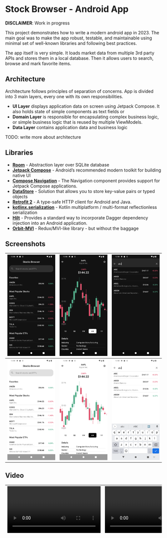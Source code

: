 # Stock Browser - Android App

**DISCLAIMER**: Work in progress

This project demonstrates how to write a modern android app in 2023. The main goal was to make the app robust, testable, and maintainable using minimal set of well-known libraries and following best practices.

The app itself is very simple. It loads market data from multiple 3rd party APIs and stores them in a local database. Then it allows users to search, browse and mark favorite items.

## Architecture

Architecture follows principles of separation of concerns. App is divided into 3 main layers, every one with its own responsibilities.

- **UI Layer** displays application data on screen using Jetpack Compose. It also holds state of simple components as text fields or  
- **Domain Layer** is responsible for encapsulating complex business logic, or simple business logic that is reused by multiple ViewModels.
- **Data Layer** contains application data and business logic

TODO: write more about architecture

## Libraries

- [**Room**](https://developer.android.com/training/data-storage/room) - Abstraction layer over SQLite database
- [**Jetpack Compose**](https://developer.android.com/jetpack/compose) - Android’s recommended modern toolkit for building native UI
- [**Compose Navigation**](https://developer.android.com/jetpack/compose/navigation) - The Navigation component provides support for Jetpack Compose applications.
- [**DataStore**](https://developer.android.com/topic/libraries/architecture/datastore) - Solution that allows you to store key-value pairs or typed objects
- [**Retrofit 2**](https://square.github.io/retrofit/) - A type-safe HTTP client for Android and Java.
- [**kotlinx.serialization**](https://github.com/Kotlin/kotlinx.serialization) - Kotlin multiplatform / multi-format reflectionless serialization
- [**Hilt**](https://dagger.dev/hilt/) - Provides a standard way to incorporate Dagger dependency injection into an Android application.
- [**Orbit-MVI**](https://orbit-mvi.org/) - Redux/MVI-like library - but without the baggage


## Screenshots

| ![screenshot](screenshots/Screenshot_20221129_162708.png) | ![screenshot](screenshots/Screenshot_20221129_162849.png) | ![screenshot](screenshots/Screenshot_20221129_163100.png) |
| ------- | ----- | ----- |
| ![screenshot](screenshots/Screenshot_20221129_162920.png) | ![screenshot](screenshots/Screenshot_20221129_162906.png) | ![screenshot](screenshots/Screenshot_20221129_163044.png) |


## Video

| <video src="https://user-images.githubusercontent.com/2919625/204576896-42fe4817-75a2-489f-8405-8b6bd1b848ff.mp4" /> | <video src="https://user-images.githubusercontent.com/2919625/204577067-b5c1225e-7537-4c4d-bc78-31758cfdd591.mp4" /> |
| ----- | ----- |


